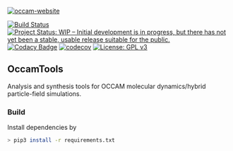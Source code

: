 [![occam-website](http://www.occammd.org/wp-content/uploads/2018/08/cropped-Untitled-2-01-2.png)](http://www.occammd.org/)

[![Build Status](https://travis-ci.com/mortele/OccamTools.svg?token=81VUNKkUYjZSicZzs1NR&branch=master)](https://travis-ci.com/mortele/OccamTools) [![Project Status: WIP – Initial development is in progress, but there has not yet been a stable, usable release suitable for the public.](https://www.repostatus.org/badges/latest/wip.svg)](https://www.repostatus.org/#wip) [![Codacy Badge](https://api.codacy.com/project/badge/Grade/b91377a289bc42868314310dd6be2b60)](https://www.codacy.com?utm_source=github.com&amp;utm_medium=referral&amp;utm_content=mortele/OccamTools&amp;utm_campaign=Badge_Grade) [![codecov](https://codecov.io/gh/mortele/OccamTools/branch/master/graph/badge.svg?token=IXlriBpSwo)](https://codecov.io/gh/mortele/OccamTools) [![License: GPL v3](https://img.shields.io/badge/License-GPLv3-blue.svg)](https://www.gnu.org/licenses/gpl-3.0)

## OccamTools
Analysis and synthesis tools for OCCAM molecular dynamics/hybrid particle-field simulations.

### Build
Install dependencies by
```bash
> pip3 install -r requirements.txt
```